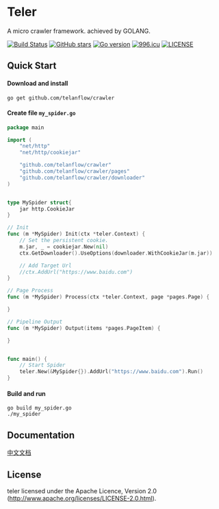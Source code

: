 # Teler   

  A micro crawler framework. achieved by GOLANG.

[![Build Status](https://travis-ci.org/telanflow/crawler.svg?branch=master)](https://travis-ci.org/telanflow/crawler) [![GitHub stars](https://img.shields.io/github/stars/telanflow/crawler.svg)](https://github.com/telanflow/crawler/stargazers) [![Go version](https://img.shields.io/badge/Go-%3E1.7-brightgreen.svg)](https://github.com/telanflow/crawler)
[![996.icu](https://img.shields.io/badge/link-996.icu-red.svg)](https://996.icu)
[![LICENSE](https://img.shields.io/badge/license-NPL%20(The%20996%20Prohibited%20License)-blue.svg)](https://github.com/996icu/996.ICU/blob/master/LICENSE)

## Quick Start

#### Download and install

    go get github.com/telanflow/crawler
    
#### Create file `my_spider.go`
```go
package main

import (
	"net/http"
	"net/http/cookiejar"

	"github.com/telanflow/crawler"
	"github.com/telanflow/crawler/pages"
	"github.com/telanflow/crawler/downloader"
)


type MySpider struct{
	jar http.CookieJar
}

// Init
func (m *MySpider) Init(ctx *teler.Context) {
	// Set the persistent cookie.
	m.jar, _ = cookiejar.New(nil)
	ctx.GetDownloader().UseOptions(downloader.WithCookieJar(m.jar))

	// Add Target Url
	//ctx.AddUrl("https://www.baidu.com")
}

// Page Process
func (m *MySpider) Process(ctx *teler.Context, page *pages.Page) {

}

// Pipeline Output
func (m *MySpider) Output(items *pages.PageItem) {

}


func main() {
	// Start Spider
	teler.New(&MySpider{}).AddUrl("https://www.baidu.com").Run()
}

```

#### Build and run

    go build my_spider.go
    ./my_spider
    
## Documentation
[中文文档](https://github.com/telanflow/crawler/wiki/%E6%A1%86%E6%9E%B6%E7%AE%80%E4%BB%8B)
    
## License

teler licensed under the Apache Licence, Version 2.0
(http://www.apache.org/licenses/LICENSE-2.0.html).
